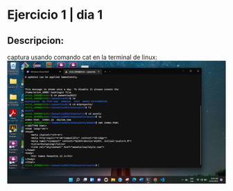 # Ejercicio 1 | dia 1

## Descripcion:
 captura usando comando cat en la terminal de linux:
 ![img](./assets/dia1.png)
